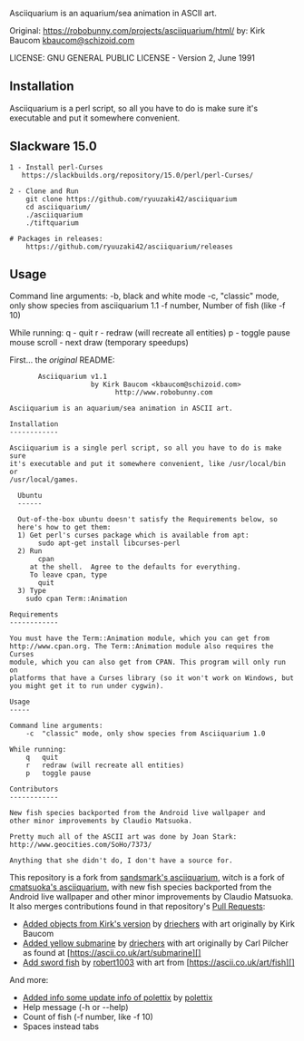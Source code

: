 
Asciiquarium is an aquarium/sea animation in ASCII art.

Original: https://robobunny.com/projects/asciiquarium/html/
by: Kirk Baucom <kbaucom@schizoid.com>

LICENSE: GNU GENERAL PUBLIC LICENSE - Version 2, June 1991

Installation
------------

Asciiquarium is a perl script, so all you have to do is make sure
it's executable and put it somewhere convenient.

  Slackware 15.0
  ------
    1 - Install perl-Curses
       https://slackbuilds.org/repository/15.0/perl/perl-Curses/

    2 - Clone and Run
        git clone https://github.com/ryuuzaki42/asciiquarium
        cd asciiquarium/
        ./asciiquarium
        ./tiftquarium

    # Packages in releases:
        https://github.com/ryuuzaki42/asciiquarium/releases

Usage
-----

Command line arguments:
    -b, black and white mode
    -c, "classic" mode, only show species from asciiquarium 1.1
    -f number, Number of fish (like -f 10)

While running:
    q - quit
    r - redraw (will recreate all entities)
    p - toggle pause
    mouse scroll - next draw (temporary speedups)

First... the *original* README:

```text
       Asciiquarium v1.1
                    by Kirk Baucom <kbaucom@schizoid.com>
                          http://www.robobunny.com

Asciiquarium is an aquarium/sea animation in ASCII art.

Installation
------------

Asciiquarium is a single perl script, so all you have to do is make sure
it's executable and put it somewhere convenient, like /usr/local/bin or
/usr/local/games.

  Ubuntu
  ------

  Out-of-the-box ubuntu doesn't satisfy the Requirements below, so
  here's how to get them:
  1) Get perl's curses package which is available from apt:
       sudo apt-get install libcurses-perl
  2) Run
       cpan
     at the shell.  Agree to the defaults for everything.
     To leave cpan, type
       quit
  3) Type
    sudo cpan Term::Animation

Requirements
------------

You must have the Term::Animation module, which you can get from
http://www.cpan.org. The Term::Animation module also requires the Curses
module, which you can also get from CPAN. This program will only run on
platforms that have a Curses library (so it won't work on Windows, but
you might get it to run under cygwin).

Usage
-----

Command line arguments:
    -c  "classic" mode, only show species from Asciiquarium 1.0

While running:
    q   quit
    r   redraw (will recreate all entities)
    p   toggle pause

Contributors
------------

New fish species backported from the Android live wallpaper and
other minor improvements by Claudio Matsuoka.

Pretty much all of the ASCII art was done by Joan Stark:
http://www.geocities.com/SoHo/7373/

Anything that she didn't do, I don't have a source for.

```

This repository is a fork from [sandsmark's asciiquarium][], witch is a fork of [cmatsuoka's asciiquarium][],
with new fish species backported from the Android live wallpaper and other minor
improvements by Claudio Matsuoka. It also merges contributions found in
that repository's [Pull Requests][]:

- [Added objects from Kirk's version][] by [driechers][] with art originally by
  Kirk Baucom
- [Added yellow submarine][] by [driechers][] with art originally by Carl
  Pilcher as found at [https://ascii.co.uk/art/submarine][]
- [Add sword fish][] by [robert1003][] with art from
  [https://ascii.co.uk/art/fish][]

And more:

- [Added info some update info of polettix][] by [polettix][]
- Help message (-h or --help)
- Count of fish (-f number, like -f 10)
- Spaces instead tabs

[Perl]: https://www.perl.org/
[Installing Perl Modules]: https://github.polettix.it/ETOOBUSY/2020/01/04/installing-perl-modules/
[cmatsuoka's asciiquarium]: https://github.com/cmatsuoka/asciiquarium
[sandsmark's asciiquarium]: https://github.com/sandsmark/asciiquarium
[Pull Requests]: https://github.com/cmatsuoka/asciiquarium/pulls
[robert1003]: https://github.com/robert1003
[Add sword fish]: https://github.com/cmatsuoka/asciiquarium/pull/12
[https://ascii.co.uk/art/fish]: https://ascii.co.uk/art/fish
[driechers]: https://github.com/driechers
[Added yellow submarine]: https://github.com/cmatsuoka/asciiquarium/pull/6
[https://ascii.co.uk/art/submarine]: https://ascii.co.uk/art/submarine
[Added objects from Kirk's version]: https://github.com/cmatsuoka/asciiquarium/pull/5
[polettix]: https://github.com/polettix
[Added info some update info of polettix]: https://github.com/polettix/asciiquarium
